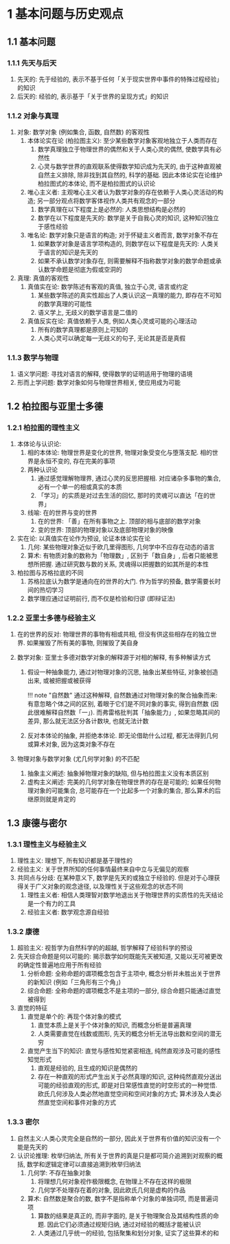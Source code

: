 # 1 基本问题与历史观点

## 1.1 基本问题
### 1.1.1 先天与后天
1. 先天的: 先于经验的, 表示不基于任何「关于现实世界中事件的特殊过程经验」的知识
2. 后天的: 经验的, 表示基于「关于世界的呈现方式」的知识

### 1.1.2 对象与真理
1. 对象: 数学对象 (例如集合, 函数, 自然数) 的客观性
    1. 本体论实在论 (柏拉图主义): 至少某些数学对象客观地独立于人类而存在
        1. 数学真理独立于物理世界的偶然和关于人类心灵的偶然, 使数学具有必然性
        2. 心灵与数学世界的直观联系使得数学知识成为先天的,  由于这种直观被自然主义排除, 除非找到其自然的, 科学的基础. 因此本体论实在论维护柏拉图式的本体论, 而不是柏拉图式的认识论
    2. 唯心主义者: 主观唯心主义者认为数学对象的存在依赖于人类心灵活动的构造; 另一部分观点将数学客体视作人类共有观念的一部分
        1. 数学真理在以下程度上是必然的: 人类思想结构是必然的
        2. 数学在以下程度是先天的: 数学是关于自我心灵的知识, 这种知识独立于感性经验
    3. 唯名论: 数学对象只是语言的构造; 对于怀疑主义者而言, 数学对象不存在
        1. 如果数学对象是语言学项构造的, 则数学在以下程度是先天的: 人类关于语言的知识是先天的
        2. 如果不承认数学对象存在, 则需要解释不指称数学对象的数学命题或承认数学命题是彻底为假或空洞的
2. 真理: 真值的客观性
    1. 真值实在论: 数学陈述有客观的真值, 独立于心灵, 语言或约定
        1. 某些数学陈述的真实性超出了人类认识这一真理的能力, 即存在不可知的数学真理的可能性
        2. 语义学上, 无歧义的数学语言是二值的
    2. 真值反实在论: 真值依赖于人类, 例如人类心灵或可能的心理活动
        1. 所有的数学真理都是原则上可知的
        2. 人类心灵可以确定每一无歧义的句子, 无论其是否是真假

### 1.1.3 数学与物理
1. 语义学问题: 寻找对语言的解释, 使得数学的证明适用于物理的语境
2. 形而上学问题: 数学对象如何与物理世界相关, 使应用成为可能

## 1.2 柏拉图与亚里士多德
### 1.2.1 柏拉图的理性主义
1. 本体论与认识论: 
    1. 相的本体论: 物理世界是变化的世界, 物理对象受变化与堕落支配. 相的世界是永恒不变的, 存在完美的事项
    2. 两种认识论
        1. 通过感觉理解物理界, 通过心灵的反思把握相. 对应诸杂多事物的集合, 必有一个单一的相或真实的本质
        2. 「学习」的实质是对过去生活的回忆, 那时的灵魂可以直达「在的世界」
    3. 线喻: 在的世界与变的世界
        1. 在的世界: 「善」在所有事物之上. 顶部的相与底部的数学对象
        2. 变的世界: 顶部的物理对象以及底部物理对象的映像
2. 实在论: 以真值实在论作为预设, 论证本体论实在论
    1. 几何: 某些物理对象近似于欧几里得图形, 几何学中不应存在动态的语言
    2. 算术: 有物质对象的数称为「物理数」, 区别于「数自身」, 后者只能被思想所把握. 通过研究数与数的关系, 灵魂得以把握数的如其所是的本性
3. 柏拉图与苏格拉底的不同
    1. 苏格拉底认为数学是通向在的世界的大门. 作为哲学的预备, 数学需要长时间的热切学习
    2. 数学理应通过证明前行, 而不仅是检验和归谬 (即辩证法)

### 1.2.2 亚里士多德与经验主义
1. 在的世界的反对: 物理世界的事物有相或共相, 但没有供这些相存在的独立世界. 如果摧毁了所有美的事物, 则摧毁了美自身
2. 数学对象: 亚里士多德对数学对象的解释源于对相的解释, 有多种解读方式
    1. 假设一种抽象能力, 通过对物理对象的沉思, 抽象出某些特征, 对象被创造出来, 或被把握或被获得

        !!! note "自然数"
            通过这种解释, 自然数通过对物理对象的聚合抽象而来: 有意忽略个体之间的区别, 着眼于它们是不同对象的事实, 得到自然数 (因此很难解释自然数「一」). 而弗雷格批判其「抽象能力」, 如果忽略其间的差异, 那么就无法区分各计数块, 也就无法计数

    2. 反对本体论的抽象, 并拒绝本体论. 即无论借助什么过程, 都无法得到几何或算术对象, 因为这类对象不存在

3. 物理对象与数学对象 (尤几何学对象) 的不匹配
    1. 抽象主义阐述: 抽象掉物理对象的缺陷, 但与柏拉图主义没有本质区别
    2. 虚构主义阐述: 完美的几何学对象在物理世界的存在是可能的; 如果任何物理对象的可能集合, 总可能存在一个比起多一个对象的集合, 那么算术的后继原则就是肯定的

## 1.3 康德与密尔
### 1.3.1 理性主义与经验主义
1. 理性主义: 理想下, 所有知识都是基于理性的
2. 经验主义: 关于世界所知的任何事情最终来自中立与无偏见的观察
3. 共同点与分歧: 在某种意义下, 数学是先天的或独立于经验的. 但是对于心理获得关于广义对象的观念途径, 以及理性关于这些观念的状态不同
    1. 理性主义者: 相信人类理智对数学地退出关于物理世界的实质性的先天结论是一个有力的工具
    2. 经验主义者: 数学观念源自经验

### 1.3.2 康德
1. 超验主义: 视哲学为自然科学的的超越, 哲学解释了经验科学的预设
2. 先天综合命题是何以可能的: 揭示数学如何既能先天被知道, 又能以无可被更改的确定性普遍地应用于所有经验
    1. 分析命题: 全称命题的谓项概念包含于主项中, 概念分析并未胜出关于世界的新知识 (例如「三角形有三个角」)
    2. 综合命题: 全称命题的谓项概念不是主项的一部分, 综合命题只能通过直觉被得到
3. 直觉的特征
    1. 直觉是单个的: 再现个体对象的模式
        1. 直觉本质上是关于个体对象的知识, 而概念分析是普遍真理
        2. 人类需要直觉在线数或图形, 先天的概念分析无法导出数和空间的潜无穷
    2. 直觉产生当下的知识: 直觉与感性知觉紧密相连, 纯然直观涉及可能的感性知觉形式
        1. 直观是经验的, 且生成的知识是偶然的
        2. 存在一种直观的形式产生出关于必然真理的知识, 这种纯然直观分送出可能的经验直观的形式, 即是对日常感性直觉的时空形式的一种觉悟. 欧氏几何涉及人类必然地直觉空间和空间对象的方式; 算术涉及人类必然直觉空间和事件对象的方式

### 1.3.3 密尔
1. 自然主义:人类心灵完全是自然的一部分, 因此关于世界有价值的知识没有一个能是先天的
2. 认识论推理: 枚举归纳法, 所有关于世界的真是只是都可简介追溯到对观察的概括, 数学和逻辑定律可以直接追溯到枚举归纳法
    1. 几何学: 不存在抽象对象
        1. 将理想几何对象视作极限概念, 在物理上不存在这样的极限
        2. 几何学不处理存在着的对象, 因此欧氏几何是虚构的作品
    2. 算术: 自然数是聚合的数, 数字不是指称单个对象的单独词项, 而是普遍词项
        1. 算数的结果是真正的, 而非字面的, 是关于物理聚合及其结构性质的命题. 因此它们必须通过规矩归纳, 通过对经验的概括才能被认识
        2. 人类通过几乎统一的经验, 包括聚集和划分对象, 证实了这些算术的和

